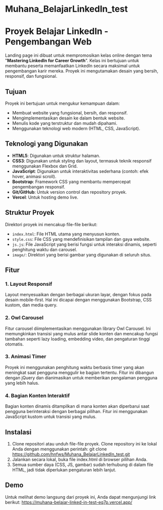 # Muhana_BelajarLinkedIn_test

# Proyek Belajar LinkedIn - Pengembangan Web

Landing page ini dibuat untuk mempromosikan kelas online dengan tema "**Mastering LinkedIn for Career Growth**". Kelas ini bertujuan untuk membantu peserta memanfaatkan LinkedIn secara maksimal untuk pengembangan karir mereka. Proyek ini mengutamakan desain yang bersih, responsif, dan fungsional.

## Tujuan

Proyek ini bertujuan untuk mengukur kemampuan dalam:

- Membuat website yang fungsional, bersih, dan responsif.
- Mengimplementasikan desain ke dalam bentuk website.
- Menulis kode yang terstruktur dan mudah dipahami.
- Menggunakan teknologi web modern (HTML, CSS, JavaScript).

## Teknologi yang Digunakan

- **HTML5**: Digunakan untuk struktur halaman.
- **CSS3**: Digunakan untuk styling dan layout, termasuk teknik responsif menggunakan Flexbox dan Grid.
- **JavaScript**: Digunakan untuk interaktivitas sederhana (contoh: efek hover, animasi scroll).
- **Bootstrap**: Framework CSS yang membantu mempercepat pengembangan responsif.
- **Git/GitHub**: Untuk version control dan repository proyek.
- **Vercel**: Untuk hosting demo live.

## Struktur Proyek

Direktori proyek ini mencakup file-file berikut:

- `index.html`: File HTML utama yang menyusun konten.
- `style.css`: File CSS yang mendefinisikan tampilan dan gaya website.
- `js.js`: File JavaScript yang berisi fungsi untuk interaksi dinamis, seperti penghitung waktu dan carousel.
- `image/`: Direktori yang berisi gambar yang digunakan di seluruh situs.

## Fitur

### 1. **Layout Responsif**
   Layout menyesuaikan dengan berbagai ukuran layar, dengan fokus pada desain mobile-first. Hal ini dicapai dengan menggunakan Bootstrap, CSS kustom, dan media query.

### 2. **Owl Carousel**
   Fitur carousel diimplementasikan menggunakan library Owl Carousel. Ini memungkinkan transisi yang mulus antar slide konten dan mencakup fungsi tambahan seperti lazy loading, embedding video, dan pengaturan tinggi otomatis.

### 3. **Animasi Timer**
   Proyek ini menggunakan penghitung waktu berbasis timer yang akan meningkat saat pengguna menggulir ke bagian tertentu. Fitur ini dibangun dengan jQuery dan dianimasikan untuk memberikan pengalaman pengguna yang lebih halus.

### 4. **Bagian Konten Interaktif**
   Bagian konten dinamis ditampilkan di mana konten akan diperbarui saat pengguna berinteraksi dengan berbagai pilihan. Fitur ini menggunakan JavaScript kustom untuk transisi yang mulus.

## Instalasi

1. Clone repositori atau unduh file-file proyek.
   Clone repository ini ke lokal Anda dengan menggunakan perintah:
   git clone https://github.com/hnfws/Muhana_BelajarLinkedIn_test.git
3. Jalankan secara lokal, buka file index.html di browser pilihan Anda.
4. Semua sumber daya (CSS, JS, gambar) sudah terhubung di dalam file HTML, jadi tidak diperlukan pengaturan lebih lanjut.

## Demo 
Untuk melihat demo langsung dari proyek ini, Anda dapat mengunjungi link berikut:
https://muhana-belajar-linked-in-test-eq7p.vercel.app/

